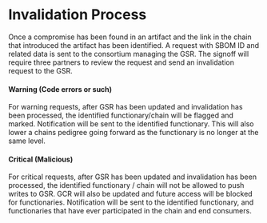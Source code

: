 # Invalidation Process


Once a compromise has been found in an artifact and the link in the chain that introduced the artifact has been identified.   A request with SBOM ID and related data is sent to the consortium managing the GSR.   The signoff will require three partners to review the request and send an invalidation request to the GSR.  


#### Warning (Code errors or such)

For warning requests, after GSR has been updated and invalidation has been processed, the identified functionary/chain will be flagged and marked.  Notification will be sent to the identified functionary.  This will also lower a chains pedigree going forward as the functionary is no longer at the same level.



#### Critical (Malicious)


For critical requests, after GSR has been updated and invalidation has been processed, the identified functionary / chain will not be allowed to push writes to GSR.   GCR will also be updated and future access will be blocked for functionaries.   Notification will be sent to the identified functionary, and functionaries that have ever participated in the chain and end consumers.  
